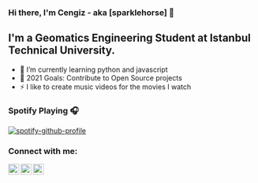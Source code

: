 ### Hi there, I'm Cengiz - aka [sparklehorse] 👋
## I'm a Geomatics Engineering Student at Istanbul Technical University.

- 🌱 I’m currently learning python and javascript
- 🥅 2021 Goals: Contribute to Open Source projects
- ⚡ I like to create music videos for the movies I watch

### Spotify Playing 🎧

[![spotify-github-profile](https://spotify-github-profile.vercel.app/api/view?uid=11178271539&cover_image=true&theme=default)](https://open.spotify.com/user/11178271539) 
### Connect with me:
[<img align="left" alt="codeSTACKr | YouTube" width="22px" src="https://cdn.jsdelivr.net/npm/simple-icons@v3/icons/youtube.svg" />][youtube]
[<img align="left" alt="codeSTACKr | Twitter" width="22px" src="https://cdn.jsdelivr.net/npm/simple-icons@v3/icons/twitter.svg" />][twitter]
[<img align="left" alt="codeSTACKr | LinkedIn" width="22px" src="https://cdn.jsdelivr.net/npm/simple-icons@v3/icons/linkedin.svg" />][linkedin]
<br />


[twitter]: https://twitter.com/cengiz_hunter
[youtube]: https://www.youtube.com/sparklerated
[linkedin]: https://www.linkedin.com/in/cengiz-avc%C4%B1-749079150/ 
